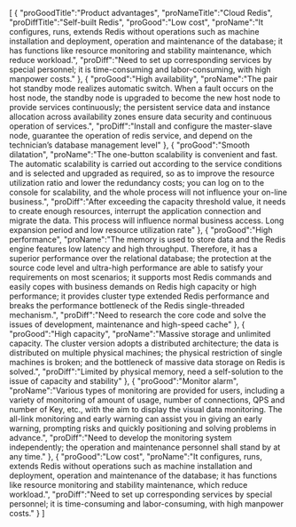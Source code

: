 [
	{
		"proGoodTitle":"Product advantages",
		"proNameTitle":"Cloud Redis",
		"proDiffTitle":"Self-built Redis",
		"proGood":"Low cost",
		"proName":"It configures, runs, extends Redis without operations such as machine installation and deployment, operation and maintenance of the database; it has functions like resource monitoring and stability maintenance, which reduce workload.",
		"proDiff":"Need to set up corresponding services by special personnel; it is time-consuming and labor-consuming, with high manpower costs."
	},
	{
		"proGood":"High availability",
		"proName":"The pair hot standby mode realizes automatic switch. When a fault occurs on the host node, the standby node is upgraded to become the new host node to provide services continuously; the persistent service data and instance allocation across availability zones ensure data security and continuous operation of services.",
		"proDiff":"Install and configure the master-slave node, guarantee the operation of redis service, and depend on the technician’s database management level"
	},
	{
		"proGood":"Smooth dilatation",
		"proName":"The one-button scalability is convenient and fast. The automatic scalability is carried out according to the service conditions and is selected and upgraded as required, so as to improve the resource utilization ratio and lower the redundancy costs; you can log on to the console for scalability, and the whole process will not influence your on-line business.",
		"proDiff":"After exceeding the capacity threshold value, it needs to create enough resources, interrupt the application connection and migrate the data. This process will influence normal business access. Long expansion period and low resource utilization rate"
	},
	{
		"proGood":"High performance",
		"proName":"The memory is used to store data and the Redis engine features low latency and high throughput. Therefore, it has a superior performance over the relational database; the protection at the source code level and ultra-high performance are able to satisfy your requirements on most scenarios; it supports most Redis commands and easily copes with business demands on Redis high capacity or high performance; it provides cluster type extended Redis performance and breaks the performance bottleneck of the Redis single-threaded mechanism.",
		"proDiff":"Need to research the core code and solve the issues of development, maintenance and high-speed cache"
	},
	{
		"proGood":"High capacity",
		"proName":"Massive storage and unlimited capacity. The cluster version adopts a distributed architecture; the data is distributed on multiple physical machines; the physical restriction of single machines is broken; and the bottleneck of massive data storage on Redis is solved.",
		"proDiff":"Limited by physical memory, need a self-solution to the issue of capacity and stability"
	},
	{
		"proGood":"Monitor alarm",
		"proName":"Various types of monitoring are provided for users, including a variety of monitoring of amount of usage, number of connections, QPS and number of Key, etc., with the aim to display the visual data monitoring. The all-link monitoring and early warning can assist you in giving an early warning, prompting risks and quickly positioning and solving problems in advance.",
		"proDiff":"Need to develop the monitoring system independently; the operation and maintenance personnel shall stand by at any time."
	},
	{
		"proGood":"Low cost",
		"proName":"It configures, runs, extends Redis without operations such as machine installation and deployment, operation and maintenance of the database; it has functions like resource monitoring and stability maintenance, which reduce workload.",
		"proDiff":"Need to set up corresponding services by special personnel; it is time-consuming and labor-consuming, with high manpower costs."
	}
]